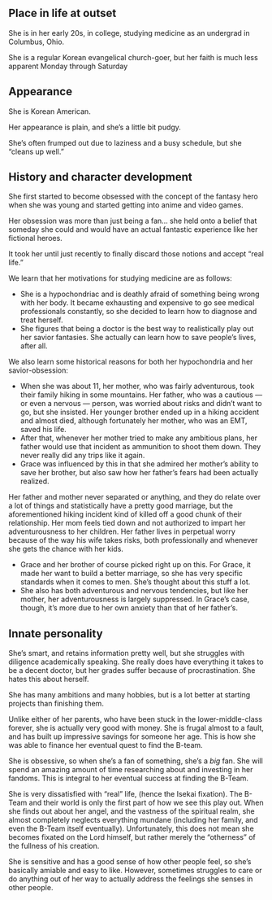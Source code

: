 ## Place in life at outset
She is in her early 20s, in college, studying medicine as an undergrad in Columbus, Ohio. 

She is a regular Korean evangelical church-goer, but her faith is much less apparent Monday through Saturday

## Appearance 
She is Korean American.

Her appearance is plain, and she’s a little bit pudgy. 

She’s often frumped out due to laziness and a busy schedule, but she “cleans up well.”

## History and character development 
She first started to become obsessed with the concept of the fantasy hero when she was young and started getting into anime and video games. 

Her obsession was more than just being a fan… she held onto a belief that someday she could and would have an actual fantastic experience like her fictional heroes.

It took her until just recently to finally discard those notions and accept “real life.” 

We learn that her motivations for studying medicine are as follows:
  * She is a hypochondriac and is deathly afraid of something being wrong with her body. It became exhausting and expensive to go see medical professionals constantly, so she decided to learn how to diagnose and treat herself.
  * She figures that being a doctor is the best way to realistically play out her savior fantasies. She actually can learn how to save people’s lives, after all.

We also learn some historical reasons for both her hypochondria and her savior-obsession:
  * When she was about 11, her mother, who was fairly adventurous, took their family hiking in some mountains. Her father, who was a cautious — or even a nervous — person, was worried about risks and didn’t want to go, but she insisted. Her younger brother ended up in a hiking accident and almost died, although fortunately her mother, who was an EMT, saved his life. 
  * After that, whenever her mother tried to make any ambitious plans, her father would use that incident as ammunition to shoot them down. They never really did any trips like it again.
  * Grace was influenced by this in that she admired her mother’s ability to save her brother, but also saw how her father’s fears had been actually realized. 

Her father and mother never separated or anything, and they do relate over a lot of things and statistically have a pretty good marriage, but the aforementioned hiking incident kind of killed off a good chunk of their relationship. Her mom feels tied down and not authorized to impart her adventurousness to her children. Her father lives in perpetual worry because of the way his wife takes risks, both professionally and whenever she gets the chance with her kids. 
  * Grace and her brother of course picked right up on this. For Grace, it made her want to build a better marriage, so she has very specific standards when it comes to men. She’s thought about this stuff a lot. 
  * She also has both adventurous and nervous tendencies, but like her mother, her adventurousness is largely suppressed. In Grace’s case, though, it’s more due to her own anxiety than that of her father’s. 

## Innate personality 
She’s smart, and retains information pretty well, but she struggles with diligence academically speaking. She really does have everything it takes to be a decent doctor, but her grades suffer because of procrastination. She hates this about herself. 

She has many ambitions and many hobbies, but is a lot better at starting projects than finishing them. 

Unlike either of her parents, who have been stuck in the lower-middle-class forever, she is actually very good with money. She is frugal almost to a fault, and has built up impressive savings for someone her age. This is how she was able to finance her eventual quest to find the B-team.

She is obsessive, so when she’s a fan of something, she’s a *big* fan. She will spend an amazing amount of time researching about and investing in her fandoms. This is integral to her eventual success at finding the B-Team. 

She is very dissatisfied with “real” life, (hence the Isekai fixation). The B-Team and their world is only the first part of how we see this play out. When she finds out about her angel, and the vastness of the spiritual realm, she almost completely neglects everything mundane (including her family, and even the B-Team itself eventually). Unfortunately, this does not mean she becomes fixated on the Lord himself, but rather merely the “otherness” of the fullness of his creation. 

She is sensitive and has a good sense of how other people feel, so she’s basically amiable and easy to like. However, sometimes struggles to care or do anything out of her way to actually address the feelings she senses in other people. 
